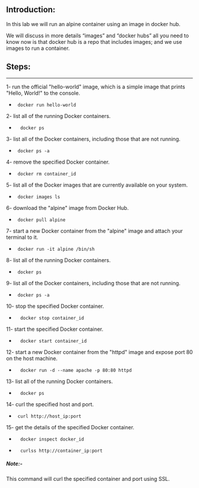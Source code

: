 ## Introduction: 
In this lab we will run an alpine container using an image in docker hub.

We will discuss in more details “images” and “docker hubs” all you need to know now is that docker hub is a repo that includes images; 
and we use images to run a container. 

## Steps:
---
1-  run the official "hello-world" image, which is a simple image that prints "Hello, World!" to the console.

-      docker run hello-world

2- list all of the running Docker containers.

-       docker ps

3- list all of the Docker containers, including those that are not running.

-      docker ps -a

4- remove the specified Docker container.

-      docker rm container_id

5- list all of the Docker images that are currently available on your system.

-      docker images ls

6- download the "alpine" image from Docker Hub.

-      docker pull alpine

7- start a new Docker container from the "alpine" image and attach your terminal to it.

-      docker run -it alpine /bin/sh

8- list all of the running Docker containers.

-      docker ps

9- list all of the Docker containers, including those that are not running.

-      docker ps -a

10- stop the specified Docker container.

-       docker stop container_id

11- start the specified Docker container.

-       docker start container_id

12- start a new Docker container from the "httpd" image and expose port 80 on the host machine.

-       docker run -d --name apache -p 80:80 httpd

13- list all of the running Docker containers.

-       docker ps

14- curl the specified host and port.

-      curl http://host_ip:port

15- get the details of the specified Docker container.

-       docker inspect docker_id


-       curlss http://container_ip:port

##### Note:-

This command will curl the specified container and port using SSL.
